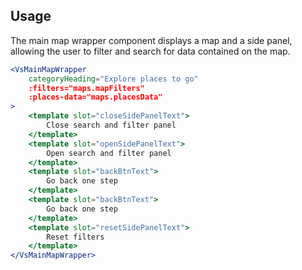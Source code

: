 ## Usage
The main map wrapper component displays a map and a side panel, allowing the
user to filter and search for data contained on the map.

```jsx
<VsMainMapWrapper
    categoryHeading="Explore places to go"
    :filters="maps.mapFilters"
    :places-data="maps.placesData"
>
    <template slot="closeSidePanelText">
        Close search and filter panel
    </template>
    <template slot="openSidePanelText">
        Open search and filter panel
    </template>
    <template slot="backBtnText">
        Go back one step
    </template>
    <template slot="backBtnText">
        Go back one step
    </template>
    <template slot="resetSidePanelText">
        Reset filters
    </template>
</VsMainMapWrapper>
```